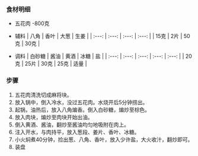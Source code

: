### 食材明细


- 五花肉 -800克
- 辅料
| 八角 | 香叶 | 大葱 | 生姜 |
| :---: | :---: | :---: | :---: |
| 15克 | 2片 | 50克 | 30克 |

- 调料
| 白砂糖 | 酱油 | 黄酒 | 冰糖 | 盐 |
| :---: | :---: | :---: | :---: | :---: |
| 20克 | 25片 | 30克 | 25克 | 适量 |


### 步骤

1. 五花肉清洗切成麻将块。
2. 放入锅中，倒入冷水，没过五花肉。水烧开后5分钟捞出。
3. 起锅，油热后，放入八角煸香。倒入白砂糖，煸炒至棕色。
4. 放入肉块，煸炒至肉块开始出油。
5. 倒入黄酒、酱油，翻炒至酱油均匀地吸附在肉上。
6. 注入开水，与肉持平，放入葱段、姜片、香叶、冰糖。
7. 小火焖煮40分钟，捡出葱、八角、香叶，放入少许盐，大火收汁，翻炒即可。
8. 装盘